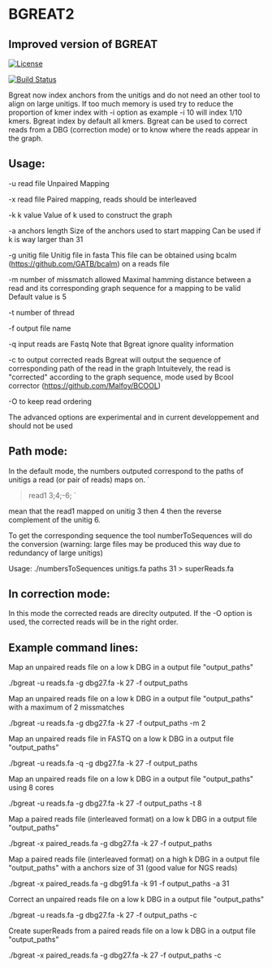 # BGREAT2

## Improved version of BGREAT

[![License](http://img.shields.io/:license-affero-blue.svg)](http://www.gnu.org/licenses/agpl-3.0.en.html)

[![Build Status](https://travis-ci.org/Malfoy/BWISE.svg?branch=master)](https://travis-ci.org/Malfoy/BGREAT2)


Bgreat now index anchors from the unitigs and do not need an other tool to align on large unitigs.
If too much memory is used try to reduce the proportion of kmer index with -i option as example -i 10 will index 1/10 kmers.
Bgreat index by default all kmers.
Bgreat can be used to correct reads from a DBG (correction mode) or to know where the reads appear in the graph.

## Usage:

-u read file
Unpaired Mapping

-x read file
Paired  mapping, reads should be interleaved

-k k value
Value of k used to construct the graph

-a anchors length
Size of the anchors used to start mapping
Can be used if k is way larger than 31

-g unitig file
Unitig file in fasta
This file can be obtained using bcalm (https://github.com/GATB/bcalm) on a reads file

-m number of missmatch allowed
Maximal hamming distance between a read and its corresponding graph sequence for a mapping to be valid
Default value is 5

-t number of thread

-f output file name

-q input reads are Fastq
Note that Bgreat ignore quality information

-c to output corrected reads
Bgreat will output the sequence of  corresponding path of the read in the graph
Intuitevely, the read is  "corrected" according to the graph sequence, mode used by Bcool corrector (https://github.com/Malfoy/BCOOL)

-O to keep read ordering

The advanced options are experimental and in current developpement and should not be used

## Path mode:

In the  default mode, the numbers outputed correspond to the paths of unitigs a read (or pair of reads) maps on.
`
>read1
3;4;-6; 
`

mean that the read1 mapped on unitig 3 then 4 then the reverse complement of the unitig 6.

To get the corresponding sequence the tool numberToSequences will do the conversion (warning: large files may be produced this way due to redundancy of large unitigs)

Usage:
./numbersToSequences  unitigs.fa paths 31 > superReads.fa



## In correction mode:
In this mode the corrected reads are direclty outputed.
If the -O option is used, the corrected reads will be in the right order.


## Example command lines:

Map an unpaired reads file on a low k DBG in a output file "output_paths"

./bgreat -u reads.fa  -g dbg27.fa -k 27 -f output_paths

Map an unpaired reads file on a low k DBG in a output file "output_paths" with a maximum of 2 missmatches

./bgreat -u reads.fa  -g dbg27.fa -k 27 -f output_paths -m 2

Map an unpaired reads file in FASTQ  on a low k DBG in a output file "output_paths"

./bgreat -u reads.fa -q -g dbg27.fa -k 27 -f output_paths


Map an unpaired reads file on a low k DBG in a output file "output_paths" using 8 cores

./bgreat -u reads.fa  -g dbg27.fa -k 27 -f output_paths -t 8


Map a   paired reads file (interleaved format) on a low k DBG in a output file "output_paths"

./bgreat -x paired_reads.fa  -g dbg27.fa -k 27 -f output_paths


Map a paired reads file (interleaved format) on a high k DBG in a output file "output_paths"  with a anchors size of 31 (good value for NGS reads)

./bgreat -x paired_reads.fa  -g dbg91.fa -k 91  -f output_paths -a 31



Correct an unpaired reads file on a low k DBG in a output file "output_paths"

./bgreat -u reads.fa  -g dbg27.fa -k 27 -f output_paths -c


Create superReads from a paired reads file on a low k DBG in a output file "output_paths"

./bgreat -x paired_reads.fa  -g dbg27.fa -k 27 -f output_paths -c














